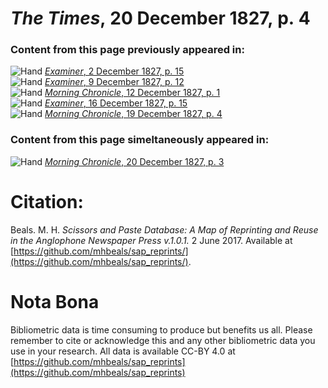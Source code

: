 # *The Times*, 20 December 1827, p. 4  
  
### Content from this page previously appeared in:  
![Hand](http://scissorsandpaste.net/wp-content/uploads/2017/06/smallhandpointer.png) [*Examiner*, 2 December 1827, p. 15](https://mhbeals.github.io/sap_html/Examiner/Examiner-2-December-1827-p-15)  
![Hand](http://scissorsandpaste.net/wp-content/uploads/2017/06/smallhandpointer.png) [*Examiner*, 9 December 1827, p. 12](https://mhbeals.github.io/sap_html/Examiner/Examiner-9-December-1827-p-12)  
![Hand](http://scissorsandpaste.net/wp-content/uploads/2017/06/smallhandpointer.png) [*Morning Chronicle*, 12 December 1827, p. 1](https://mhbeals.github.io/sap_html/Morning-Chronicle/Morning-Chronicle-12-December-1827-p-1)  
![Hand](http://scissorsandpaste.net/wp-content/uploads/2017/06/smallhandpointer.png) [*Examiner*, 16 December 1827, p. 15](https://mhbeals.github.io/sap_html/Examiner/Examiner-16-December-1827-p-15)  
![Hand](http://scissorsandpaste.net/wp-content/uploads/2017/06/smallhandpointer.png) [*Morning Chronicle*, 19 December 1827, p. 4](https://mhbeals.github.io/sap_html/Morning-Chronicle/Morning-Chronicle-19-December-1827-p-4)  
  
### Content from this page simeltaneously appeared in:  
![Hand](http://scissorsandpaste.net/wp-content/uploads/2017/06/smallhandpointer.png) [*Morning Chronicle*, 20 December 1827, p. 3](https://mhbeals.github.io/sap_html/Morning-Chronicle/Morning-Chronicle-20-December-1827-p-3)  


# Citation: 

Beals. M. H. *Scissors and Paste Database: A Map of Reprinting and Reuse in the Anglophone Newspaper Press v.1.0.1.* 2 June 2017. Available at [https://github.com/mhbeals/sap_reprints/](https://github.com/mhbeals/sap_reprints/). 

# Nota Bona

Bibliometric data is time consuming to produce but benefits us all. Please remember to cite or acknowledge this and any other bibliometric data you use in your research. All data is available CC-BY 4.0 at [https://github.com/mhbeals/sap_reprints](https://github.com/mhbeals/sap_reprints)